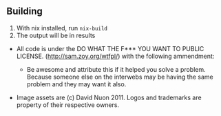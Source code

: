 ## Building

1. With nix installed, run `nix-build`
5. The output will be in results

* All code is under the DO WHAT THE F*** YOU WANT TO PUBLIC LICENSE. 
  (http://sam.zoy.org/wtfpl/) with the following ammendment:

	- Be awesome and attribute this if it helped you solve a problem. Because someone else on the interwebs may be having the same problem and they may want it also.

* Image assets are (c) David Nuon 2011. Logos and trademarks are property
  of their respective owners. 



